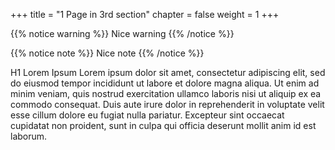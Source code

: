 +++
title = "1 Page in 3rd section"
chapter = false
weight = 1
+++

{{% notice warning %}}
Nice warning 
{{% /notice %}}

{{% notice note %}}
Nice note
{{% /notice %}}

H1 Lorem Ipsum
Lorem ipsum dolor sit amet, consectetur adipiscing elit, sed do eiusmod tempor incididunt ut labore et dolore magna aliqua. Ut enim ad minim veniam, quis nostrud exercitation ullamco laboris nisi ut aliquip ex ea commodo consequat. Duis aute irure dolor in reprehenderit in voluptate velit esse cillum dolore eu fugiat nulla pariatur. Excepteur sint occaecat cupidatat non proident, sunt in culpa qui officia deserunt mollit anim id est laborum.
